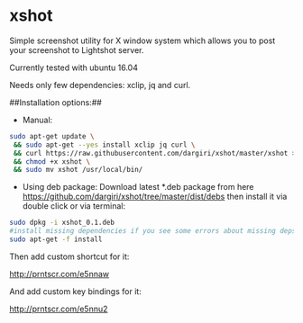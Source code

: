 # xshot
Simple screenshot utility for X window system which allows you to post your screenshot to Lightshot server.

Currently tested with ubuntu 16.04

Needs only few dependencies:
xclip, jq and curl.

##Installation options:##

* Manual:

```bash
sudo apt-get update \
 && sudo apt-get --yes install xclip jq curl \
 && curl https://raw.githubusercontent.com/dargiri/xshot/master/xshot > xshot \
 && chmod +x xshot \
 && sudo mv xshot /usr/local/bin/
 ```
* Using deb package:
Download latest *.deb package from here https://github.com/dargiri/xshot/tree/master/dist/debs then install it via double click or via terminal:
```bash
sudo dpkg -i xshot_0.1.deb
#install missing dependencies if you see some errors about missing deps
sudo apt-get -f install
```
 
Then add custom shortcut for it:

http://prntscr.com/e5nnaw


And add custom key bindings for it:

http://prntscr.com/e5nnu2
